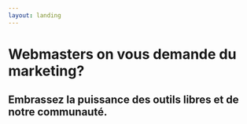 ```yaml
---
layout: landing
---
```

# Webmasters on vous demande du marketing?
## Embrassez la puissance des outils libres et de notre communauté.
